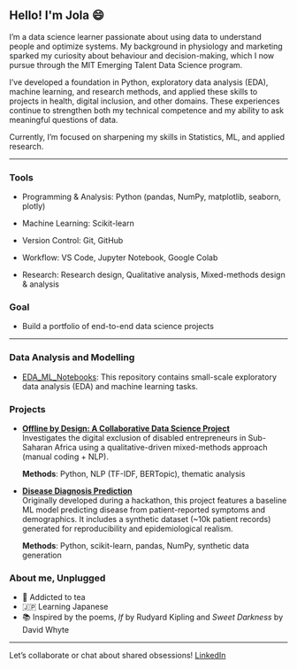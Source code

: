 ## Hello! I'm Jola :smile:

I’m a data science learner passionate about using data to understand people and
optimize systems. My background in physiology and marketing sparked my curiosity
about behaviour and decision-making, which I now pursue through the MIT Emerging
Talent Data Science program.

I’ve developed a foundation in Python, exploratory data analysis (EDA), machine
learning, and research methods, and applied these skills to projects in health,
digital inclusion, and other domains. These experiences continue to strengthen
both my technical competence and my ability to ask meaningful questions of data.

Currently, I’m focused on sharpening my skills in Statistics, ML, and applied
research.

---

### Tools

- Programming & Analysis: Python (pandas, NumPy, matplotlib, seaborn, plotly)

- Machine Learning: Scikit-learn

- Version Control: Git, GitHub

- Workflow: VS Code, Jupyter Notebook, Google Colab

- Research: Research design, Qualitative analysis, Mixed-methods design & analysis

### Goal

- Build a portfolio of end-to-end data science projects

---

### Data Analysis and Modelling

- [EDA_ML_Notebooks](https://github.com/jola-ds/eda_and_ml_notebooks):
This repository contains small-scale exploratory data analysis (EDA) and machine
learning tasks.

### Projects

- [**Offline by Design: A Collaborative Data Science Project**](https://github.com/MIT-Emerging-Talent/ET6-CDSP-group-24-repo)  
  Investigates the digital exclusion of disabled entrepreneurs in Sub-Saharan
  Africa using a qualitative-driven mixed-methods approach (manual coding + NLP).
  
  **Methods**: Python, NLP (TF-IDF, BERTopic), thematic analysis

- [**Disease Diagnosis Prediction**](https://github.com/jola-ds/disease-diagnosis)  
  Originally developed during a hackathon, this project features a baseline ML
  model predicting disease from patient-reported symptoms and demographics. It
  includes a synthetic dataset (~10k patient records) generated for reproducibility
  and epidemiological realism.  
  
  **Methods**: Python, scikit-learn, pandas, NumPy, synthetic data generation

### About me, Unplugged

- 🍵 Addicted to tea
- 🇯🇵 Learning Japanese
- 📚 Inspired by the poems, *If* by Rudyard Kipling and *Sweet Darkness* by
  David Whyte
  
---

Let’s collaborate or chat about shared obsessions!
[LinkedIn](https://www.linkedin.com/in/jola-moses)
